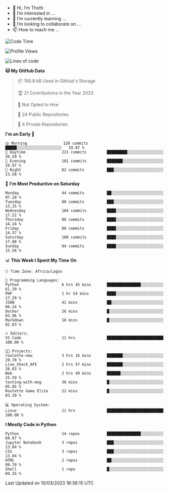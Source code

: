 <!---
thoth2357/thoth2357 is a ✨ special ✨ repository because its `README.md` (this file) appears on your GitHub profile.
You can click the Preview link to take a look at your changes.
--->

- 👋 Hi, I’m Thoth
- 👀 I’m interested in ...
- 🌱 I’m currently learning ...
- 💞️ I’m looking to collaborate on ...
- 📫 How to reach me ...




<!--START_SECTION:waka-->
![Code Time](http://img.shields.io/badge/Code%20Time-1%2C993%20hrs%2032%20mins-blue)

![Profile Views](http://img.shields.io/badge/Profile%20Views-0-blue)

![Lines of code](https://img.shields.io/badge/From%20Hello%20World%20I%27ve%20Written-25.8%20million%20lines%20of%20code-blue)

**🐱 My GitHub Data** 

> 📦 156.9 kB Used in GitHub's Storage 
 > 
> 🏆 21 Contributions in the Year 2023
 > 
> 🚫 Not Opted to Hire
 > 
> 📜 24 Public Repositories 
 > 
> 🔑 4 Private Repositories 
 > 
**I'm an Early 🐤** 

```text
🌞 Morning                120 commits         █████░░░░░░░░░░░░░░░░░░░░   19.87 % 
🌆 Daytime                221 commits         █████████░░░░░░░░░░░░░░░░   36.59 % 
🌃 Evening                181 commits         ███████░░░░░░░░░░░░░░░░░░   29.97 % 
🌙 Night                  82 commits          ███░░░░░░░░░░░░░░░░░░░░░░   13.58 % 
```
📅 **I'm Most Productive on Saturday** 

```text
Monday                   44 commits          ██░░░░░░░░░░░░░░░░░░░░░░░   07.28 % 
Tuesday                  80 commits          ███░░░░░░░░░░░░░░░░░░░░░░   13.25 % 
Wednesday                104 commits         ████░░░░░░░░░░░░░░░░░░░░░   17.22 % 
Thursday                 86 commits          ████░░░░░░░░░░░░░░░░░░░░░   14.24 % 
Friday                   88 commits          ████░░░░░░░░░░░░░░░░░░░░░   14.57 % 
Saturday                 108 commits         ████░░░░░░░░░░░░░░░░░░░░░   17.88 % 
Sunday                   94 commits          ████░░░░░░░░░░░░░░░░░░░░░   15.56 % 
```


📊 **This Week I Spent My Time On** 

```text
🕑︎ Time Zone: Africa/Lagos

💬 Programming Languages: 
Python                   6 hrs 45 mins       ███████████████░░░░░░░░░░   61.39 % 
PHP                      1 hr 54 mins        ████░░░░░░░░░░░░░░░░░░░░░   17.29 % 
JSON                     41 mins             ██░░░░░░░░░░░░░░░░░░░░░░░   06.24 % 
Docker                   26 mins             █░░░░░░░░░░░░░░░░░░░░░░░░   03.96 % 
Markdown                 18 mins             █░░░░░░░░░░░░░░░░░░░░░░░░   02.83 % 

🔥 Editors: 
VS Code                  11 hrs              █████████████████████████   100.00 % 

🐱‍💻 Projects: 
roulette-new             3 hrs 16 mins       ███████░░░░░░░░░░░░░░░░░░   29.78 % 
Line_Shack_API           2 hrs 57 mins       ███████░░░░░░░░░░░░░░░░░░   26.83 % 
Web                      2 hrs 49 mins       ██████░░░░░░░░░░░░░░░░░░░   25.59 % 
testing-with-mog         38 mins             █░░░░░░░░░░░░░░░░░░░░░░░░   05.85 % 
Roulette Game Elite      22 mins             █░░░░░░░░░░░░░░░░░░░░░░░░   03.39 % 

💻 Operating System: 
Linux                    11 hrs              █████████████████████████   100.00 % 
```

**I Mostly Code in Python** 

```text
Python                   14 repos            ███████████████░░░░░░░░░░   60.87 % 
Jupyter Notebook         3 repos             ███░░░░░░░░░░░░░░░░░░░░░░   13.04 % 
CSS                      3 repos             ███░░░░░░░░░░░░░░░░░░░░░░   13.04 % 
HTML                     2 repos             ██░░░░░░░░░░░░░░░░░░░░░░░   08.70 % 
Shell                    1 repo              █░░░░░░░░░░░░░░░░░░░░░░░░   04.35 % 
```




 Last Updated on 10/03/2023 18:36:15 UTC
<!--END_SECTION:waka-->
<!--![](http://github-profile-summary-cards.vercel.app/api/cards/profile-details?username=thoth2357&theme=2077)

![](http://github-profile-summary-cards.vercel.app/api/cards/stats?username=thoth2357&theme=2077)![](http://github-profile-summary-cards.vercel.app/api/cards/productive-time?username=thoth2357&theme=2077&utcOffset=8) -->

